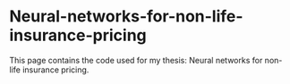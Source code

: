 # Neural-networks-for-non-life-insurance-pricing
This page contains the code used for my thesis: Neural networks for non-life insurance pricing.
